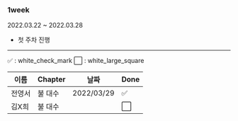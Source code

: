 ###  1week

2022.03.22 ~ 2022.03.28

 - 첫 주차 진행

------

:white_check_mark: : white_check_mark   :white_large_square: : white_large_square

| 이름   | Chapter | 날짜 | Done                 |
| ------ | ------- | ---- | -------------------- |
| 전영서 | 불 대수       | 2022/03/29 | :white_check_mark: |
| 김X희  | 불 대수       |      | :white_large_square: |



